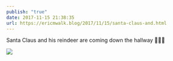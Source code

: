 ```yaml
---
publish: "true"
date: 2017-11-15 21:38:35
url: https://ericmwalk.blog/2017/11/15/santa-claus-and.html
---
```


Santa Claus and his reindeer are coming down the hallway 🎅🦌😂

![](https://ericmwalk.blog/uploads/2022/37a829a33f.jpg)